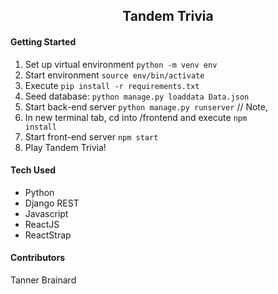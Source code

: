 <div align="center">
<h2>Tandem Trivia</h2>
</div>

#### Getting Started

1. Set up virtual environment <code>python -m venv env</code>
2. Start environment <code>source env/bin/activate</code>
3. Execute <code>pip install -r requirements.txt</code>
4. Seed database: `python manage.py loaddata Data.json`
5. Start back-end server <code>python manage.py runserver</code> // Note,
6. In new terminal tab, cd into /frontend and execute <code>npm install</code>
7. Start front-end server <code>npm start</code>
8. Play Tandem Trivia!

#### Tech Used

- Python
- Django REST
- Javascript
- ReactJS
- ReactStrap

#### Contributors

Tanner Brainard
